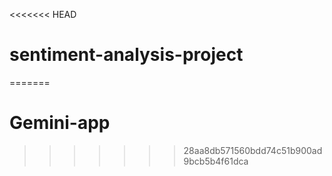 <<<<<<< HEAD
# sentiment-analysis-project
=======
# Gemini-app
>>>>>>> 28aa8db571560bdd74c51b900ad9bcb5b4f61dca
